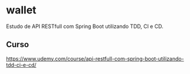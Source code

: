 # wallet
Estudo de API RESTfull com Spring Boot utilizando TDD, CI e CD. 

## Curso

https://www.udemy.com/course/api-restfull-com-spring-boot-utilizando-tdd-ci-e-cd/

